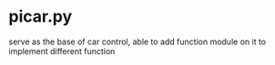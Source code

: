 # picar.py
serve as the base of car control, able to add function module on it to implement different function
